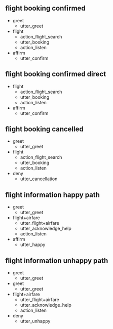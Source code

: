## flight booking confirmed
* greet
    - utter_greet
* flight
    - action_flight_search   <!-- predicted: utter_flight -->
    - utter_booking   <!-- predicted: action_listen -->
    - action_listen   <!-- predicted: utter_flight -->
* affirm
    - utter_confirm   <!-- predicted: action_listen -->


## flight booking confirmed direct
* flight
    - action_flight_search   <!-- predicted: utter_flight -->
    - utter_booking   <!-- predicted: action_listen -->
    - action_listen   <!-- predicted: utter_flight -->
* affirm
    - utter_confirm   <!-- predicted: action_listen -->


## flight booking cancelled
* greet
    - utter_greet
* flight
    - action_flight_search   <!-- predicted: utter_flight -->
    - utter_booking   <!-- predicted: action_listen -->
    - action_listen   <!-- predicted: utter_flight -->
* deny
    - utter_cancellation   <!-- predicted: action_listen -->


## flight information happy path
* greet
    - utter_greet
* flight+airfare
    - utter_flight+airfare   <!-- predicted: utter_cheer_up -->
    - utter_acknowledge_help   <!-- predicted: utter_did_that_help -->
    - action_listen   <!-- predicted: utter_happy -->
* affirm
    - utter_happy   <!-- predicted: action_listen -->


## flight information unhappy path
* greet
    - utter_greet
* greet
    - utter_greet
* flight+airfare
    - utter_flight+airfare   <!-- predicted: utter_cheer_up -->
    - utter_acknowledge_help   <!-- predicted: utter_did_that_help -->
    - action_listen   <!-- predicted: utter_happy -->
* deny
    - utter_unhappy   <!-- predicted: action_listen -->


